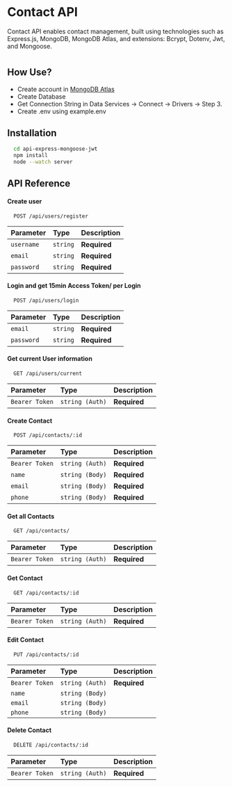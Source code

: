 # Contact API

Contact API enables contact management, built using technologies such as Express.js, MongoDB, MongoDB Atlas, and extensions: Bcrypt, Dotenv, Jwt, and Mongoose.

#


## How Use?

 - Create account in [MongoDB Atlas](https://www.mongodb.com/cloud/atlas/register)
 - Create Database
 - Get Connection String in Data Services -> Connect -> Drivers -> Step 3.
 - Create .env using example.env
 

## Installation

```bash
  cd api-express-mongoose-jwt
  npm install
  node --watch server
```
    
## API Reference

#### Create user

```http
  POST /api/users/register
```

| Parameter | Type     | Description                |
| :-------- | :------- | :------------------------- |
| `username` | `string` | **Required** |
| `email` | `string` | **Required** |
| `password` | `string` | **Required** |

#### Login and get 15min Access Token/ per Login

```http
  POST /api/users/login
```

| Parameter | Type     | Description                       |
| :-------- | :------- | :-------------------------------- |
| `email` | `string` | **Required** |
| `password` | `string` | **Required** |

#### Get current User information

```http
  GET /api/users/current
```

| Parameter | Type     | Description                       |
| :-------- | :------- | :-------------------------------- |
| `Bearer Token` | `string (Auth)` | **Required** |


#### Create Contact

```http
  POST /api/contacts/:id
```

| Parameter | Type     | Description                       |
| :-------- | :------- | :-------------------------------- |
| `Bearer Token` | `string (Auth)` | **Required** |
| `name` | `string (Body)` | **Required** |
| `email` | `string (Body)` | **Required** |
| `phone` | `string (Body)` | **Required** |


#### Get all Contacts

```http
  GET /api/contacts/
```

| Parameter | Type     | Description                       |
| :-------- | :------- | :-------------------------------- |
| `Bearer Token` | `string (Auth)` | **Required** |


#### Get Contact

```http
  GET /api/contacts/:id
```

| Parameter | Type     | Description                       |
| :-------- | :------- | :-------------------------------- |
| `Bearer Token` | `string (Auth)` | **Required** |


#### Edit Contact

```http
  PUT /api/contacts/:id
```

| Parameter | Type     | Description                       |
| :-------- | :------- | :-------------------------------- |
| `Bearer Token` | `string (Auth)` | **Required** |
| `name` | `string (Body)` 
| `email` | `string (Body)` 
| `phone` | `string (Body)` 


#### Delete Contact

```http
  DELETE /api/contacts/:id
```

| Parameter | Type     | Description                       |
| :-------- | :------- | :-------------------------------- |
| `Bearer Token` | `string (Auth)` | **Required** |
